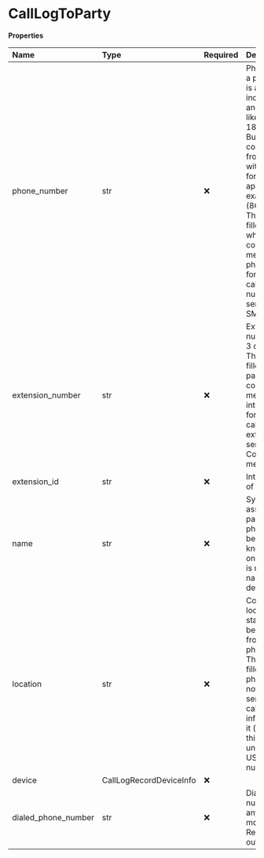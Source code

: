 # CallLogToParty

**Properties**

| Name                | Type                    | Required | Description                                                                                                                                                                                                                                                                                                                                                                            |
| :------------------ | :---------------------- | :------- | :------------------------------------------------------------------------------------------------------------------------------------------------------------------------------------------------------------------------------------------------------------------------------------------------------------------------------------------------------------------------------------- |
| phone_number        | str                     | ❌       | Phone number of a party. Usually it is a plain number including country and area code like 18661234567. But sometimes it could be returned from database with some formatting applied, for example (866)123-4567. This property is filled in all cases where parties communicate by means of global phone numbers, for example when calling to direct numbers or sending/receiving SMS |
| extension_number    | str                     | ❌       | Extension short number (usually 3 or 4 digits). This property is filled when parties communicate by means of short internal numbers, for example when calling to other extension or sending/receiving Company Pager message                                                                                                                                                            |
| extension_id        | str                     | ❌       | Internal identifier of an extension                                                                                                                                                                                                                                                                                                                                                    |
| name                | str                     | ❌       | Symbolic name associated with a party. If the phone does not belong to the known extension, only the location is returned, the name is not determined then                                                                                                                                                                                                                             |
| location            | str                     | ❌       | Contains party location (city, state) if one can be determined from phoneNumber. This property is filled only when phoneNumber is not empty and server can calculate location information from it (for example, this information is unavailable for US toll-free numbers)                                                                                                              |
| device              | CallLogRecordDeviceInfo | ❌       |                                                                                                                                                                                                                                                                                                                                                                                        |
| dialed_phone_number | str                     | ❌       | Dialed phone number without any format modifications. Returned for outbound calls                                                                                                                                                                                                                                                                                                      |

<!-- This file was generated by liblab | https://liblab.com/ -->
